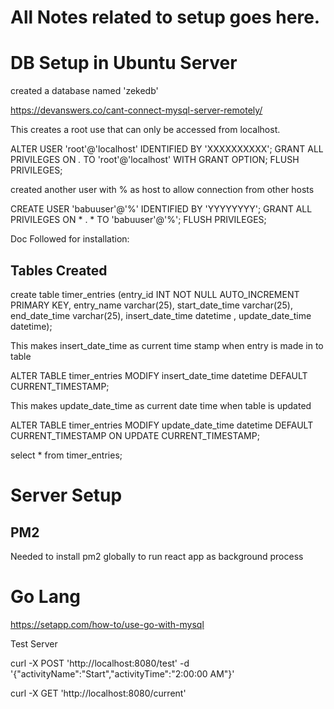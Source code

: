 # All Notes related to setup goes here.

# DB Setup in Ubuntu Server

created a database named 'zekedb' 

https://devanswers.co/cant-connect-mysql-server-remotely/

This creates a root use that can only be accessed from localhost.

ALTER USER  'root'@'localhost' IDENTIFIED BY 'XXXXXXXXXX';
GRANT ALL PRIVILEGES ON *.* TO 'root'@'localhost'  WITH GRANT OPTION;
FLUSH PRIVILEGES;


created another user with % as host to allow connection from other hosts

CREATE USER 'babuuser'@'%' IDENTIFIED BY 'YYYYYYYY';
GRANT ALL PRIVILEGES ON * . * TO 'babuuser'@'%';
FLUSH PRIVILEGES;

Doc Followed for installation: 


## Tables Created 

create table timer_entries (entry_id INT NOT NULL AUTO_INCREMENT PRIMARY KEY, entry_name varchar(25), start_date_time varchar(25), end_date_time varchar(25), insert_date_time datetime , update_date_time datetime);

This makes insert_date_time as current time stamp when entry is made in to table  

ALTER TABLE timer_entries MODIFY insert_date_time datetime DEFAULT CURRENT_TIMESTAMP;

This makes update_date_time as current date time when table is updated 

ALTER TABLE timer_entries MODIFY update_date_time datetime DEFAULT CURRENT_TIMESTAMP ON UPDATE CURRENT_TIMESTAMP;


select * from timer_entries;

# Server Setup 

## PM2 

Needed to install pm2 globally to run react app as background process 


# Go Lang 


https://setapp.com/how-to/use-go-with-mysql

Test Server 

curl -X POST 'http://localhost:8080/test' -d '{"activityName":"Start","activityTime":"2:00:00 AM"}' 

curl -X GET 'http://localhost:8080/current'
